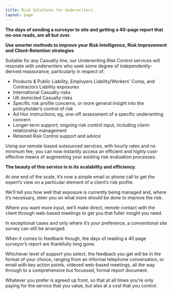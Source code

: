 ```yaml
---
title: Risk Solutions for Underwriters
layout: page
---
```


**The days of sending a surveyor to site and getting a 40-page report that no-one reads, are all but over.**

**Use smarter methods to improve your Risk Intelligence, Risk Improvement and Client-Retention strategies**

Suitable for any Casualty line, our Underwriting Risk Control services will resonate with underwriters who seek some degree of independently-derived reassurance, particularly in respect of:

* Products & Public Liability, Employers Liability/Workers’ Comp, and Contractors Liability exposures
* International Casualty risks
* UK domiciled Casualty risks
* Specific risk profile concerns, or more general insight into the policyholder’s control of risk
* Ad Hoc instructions; eg, one-off assessment of a specific underwriting concern 
* Longer-term support; ongoing risk control input, including client-relationship management
* Retained Risk Control support and advice

Using our remote-based outsourced services, with hourly rates and no minimum fee, you can now instantly access an efficient and highly cost-effective means of augmenting your existing risk evaluation processes.

**The beauty of this service is in its scalability and efficiency.**

At one end of the scale, it’s now a simple email or phone call to get the expert’s view on a particular element of a client’s risk profile.  

We’ll tell you how well that exposure is currently being managed and, where it’s necessary, steer you on what more should be done to improve the risk.

Where you want more input, we’ll make direct, remote contact with the client through web-based meetings to get you that fuller insight you need.

In exceptional cases and only where it’s your preference, a conventional site survey can still be arranged.

When it comes to feedback though, the days of reading a 40 page surveyor’s report are thankfully long gone.

Whichever level of support you select, the feedback you get will be in the format of your choice, ranging from an informal telephone conversation, or email with key action points, videoed web-based meetings, all the way through to a comprehensive but focussed, formal report document.

Whatever you prefer is agreed up front, so that at all times you’re only paying for the service that you value, but also at a cost that you control.
